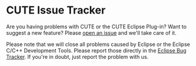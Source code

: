 # CUTE Issue Tracker

Are you having problems with CUTE or the CUTE Eclipse Plug-in? Want to suggest a new feature? Please [open an issue](https://github.com/Cute-Test/Issues/issues/new) and we'll take care of it. 

Please note that we will close all problems caused by Eclipse or the Eclipse C/C++ Development Tools. Please report those directly in the [Eclipse Bug Tracker](https://bugs.eclipse.org/bugs/enter_bug.cgi?product=CDT). If you're in doubt, just report the problem with us.
